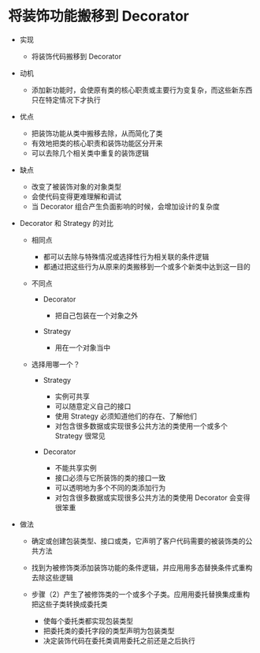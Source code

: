 # 将装饰功能搬移到 Decorator

- 实现

  - 将装饰代码搬移到 Decorator 

- 动机

  - 添加新功能时，会使原有类的核心职责或主要行为变复杂，而这些新东西只在特定情况下才执行

- 优点

  - 把装饰功能从类中搬移去除，从而简化了类
  - 有效地把类的核心职责和装饰功能区分开来
  - 可以去除几个相关类中重复的装饰逻辑

- 缺点

  - 改变了被装饰对象的对象类型
  - 会使代码变得更难理解和调试
  - 当 Decorator 组合产生负面影响的时候，会增加设计的复杂度

- Decorator 和 Strategy 的对比

  - 相同点

    - 都可以去除与特殊情况或选择性行为相关联的条件逻辑
    - 都通过把这些行为从原来的类搬移到一个或多个新类中达到这一目的

  - 不同点

    - Decorator

      - 把自己包装在一个对象之外

    - Strategy

      - 用在一个对象当中

  - 选择用哪一个？

    - Strategy

      - 实例可共享
      - 可以随意定义自己的接口
      - 使用 Strategy 必须知道他们的存在、了解他们
      - 对包含很多数据或实现很多公共方法的类使用一个或多个 Strategy 很常见

    - Decorator

      - 不能共享实例
      - 接口必须与它所装饰的类的接口一致
      - 可以透明地为多个不同的类添加行为
      - 对包含很多数据或实现很多公共方法的类使用 Decorator 会变得很笨重

- 做法

  - 确定或创建包装类型、接口或类，它声明了客户代码需要的被装饰类的公共方法
  - 找到为被修饰类添加装饰功能的条件逻辑，并应用用多态替换条件式重构去除这些逻辑
  - 步骤（2）产生了被修饰类的一个或多个子类。应用用委托替换集成重构把这些子类转换成委托类

    - 使每个委托类都实现包装类型
    - 把委托类的委托字段的类型声明为包装类型
    - 决定装饰代码在委托类调用委托之前还是之后执行